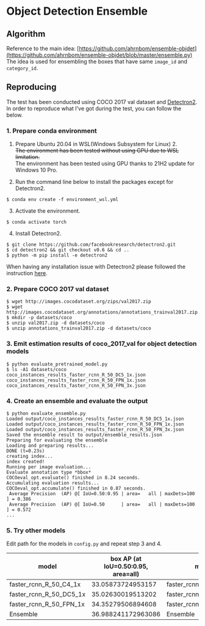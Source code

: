 # Object Detection Ensemble

## Algorithm

Reference to the main idea: [https://github.com/ahrnbom/ensemble-objdet](https://github.com/ahrnbom/ensemble-objdet/blob/master/ensemble.py)  
The idea is used for ensembling the boxes that have same `image_id` and `category_id`.  

## Reproducing

The test has been conducted using COCO 2017 val dataset and [Detectron2](https://github.com/facebookresearch/detectron2).  
In order to reproduce what I've got during the test, you can follow the below.  

### 1. Prepare conda environment
1) Prepare Ubuntu 20.04 in WSL(Windows Subsystem for Linux) 2.  
~~The environment has been tested without using GPU due to WSL limitation.~~  
The environment has been tested using GPU thanks to 21H2 update for Windows 10 Pro.

2) Run the command line below to install the packages except for Detectron2.
``` shell
$ conda env create -f environment_wsl.yml
```

3) Activate the environment.
``` shell
$ conda activate torch
```

4) Install Detectron2.
``` shell
$ git clone https://github.com/facebookresearch/detectron2.git
$ cd detectron2 && git checkout v0.6 && cd ..
$ python -m pip install -e detectron2
```
When having any installation issue with Detectron2 please followed the instruction [here](https://github.com/facebookresearch/detectron2/blob/master/INSTALL.md).


### 2. Prepare COCO 2017 val dataset
``` shell
$ wget http://images.cocodataset.org/zips/val2017.zip
$ wget http://images.cocodataset.org/annotations/annotations_trainval2017.zip
$ mkdir -p datasets/coco
$ unzip val2017.zip -d datasets/coco
$ unzip annotations_trainval2017.zip -d datasets/coco 
```

### 3. Emit estimation results of coco_2017_val for object detection models
``` shell
$ python evaluate_pretrained_model.py
$ ls -A1 datasets/coco
coco_instances_results_faster_rcnn_R_50_DC5_1x.json
coco_instances_results_faster_rcnn_R_50_FPN_1x.json
coco_instances_results_faster_rcnn_R_50_FPN_3x.json
```

### 4. Create an ensemble and evaluate the output
``` shell
$ python evaluate_ensemble.py
Loaded output/coco_instances_results_faster_rcnn_R_50_DC5_1x.json
Loaded output/coco_instances_results_faster_rcnn_R_50_FPN_1x.json
Loaded output/coco_instances_results_faster_rcnn_R_50_FPN_3x.json
Saved the ensemble result to output/ensemble_results.json
Preparing for evaluating the ensemble
Loading and preparing results...
DONE (t=0.23s)
creating index...
index created!
Running per image evaluation...
Evaluate annotation type *bbox*
COCOeval_opt.evaluate() finished in 8.24 seconds.
Accumulating evaluation results...
COCOeval_opt.accumulate() finished in 0.87 seconds.
 Average Precision  (AP) @[ IoU=0.50:0.95 | area=   all | maxDets=100 ] = 0.386
 Average Precision  (AP) @[ IoU=0.50      | area=   all | maxDets=100 ] = 0.572
...
```

### 5. Try other models
Edit path for the models in `config.py` and repeat step 3 and 4.


| model                   | box AP (at IoU=0.50:0.95, area=all) | model                   | box AP (at IoU=0.50:0.95, area=all) | model                   | box AP (at IoU=0.50:0.95, area=all) |
|-------------------------|-------------------------------------|-------------------------|-------------------------------------|-------------------------|-------------------------------------|
| faster_rcnn_R_50_C4_1x  | 33.05873724953157                   | faster_rcnn_R_50_C4_1x  | 33.05873724953157                   | faster_rcnn_R_50_DC5_1x | 35.02630019513202                   |
| faster_rcnn_R_50_DC5_1x | 35.02630019513202                   | faster_rcnn_R_50_C4_3x  | 35.92233833824599                   | faster_rcnn_R_50_FPN_1x | 34.35279506894608                   |
| faster_rcnn_R_50_FPN_1x | 34.35279506894608                   | faster_rcnn_R_101_C4_3x | 38.51233125665915                   | faster_rcnn_R_50_FPN_3x | 36.66724655820816                   |
| Ensemble                | 36.988241172963086                  | Ensemble                | 39.57683208823928                   | Ensemble                | 38.61288520614146                   |

